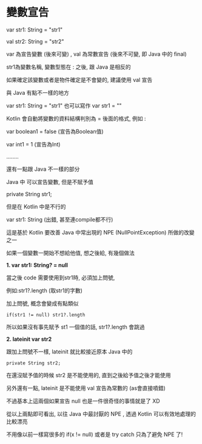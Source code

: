 

變數宣告
=======

var str1: String = "str1"

val str2: String = "str2"

var 為宣告變數 (後來可變) , val 為常數宣告 (後來不可變, 即 Java 中的 final)

str1為變數名稱, 變數型態在 : 之後, 跟 Java 是相反的

如果確定該變數或者是物件確定是不會變的, 建議使用 val 宣告

與 Java 有點不一樣的地方

var str1: String = "str1" 也可以寫作 var str1 = ""

Kotlin 會自動將變數的資料結構判別為 = 後面的格式, 例如 :

var boolean1 = false (宣告為Boolean值)

var int1 = 1 (宣告為Int)

........

還有一點跟 Java 不一樣的部分

Java 中 可以宣告變數, 但是不賦予值

private String str1;

但是在 Kotlin 中是不行的

var str1: String     (出錯, 甚至連compile都不行)

這是基於 Kotlin 要改善 Java 中常出現的 NPE (NullPointException) 所做的改變之一

如果一個變數一開始不想給他值, 想之後給, 有幾個做法

**1. var str1: String? = null**

當之後 code 需要使用到str1時, 必須加上問號, 

例如:str1?.length (取str1的字數)

加上問號, 概念會變成有點類似 
```
if(str1 != null) str1?.length
```
所以如果沒有事先賦予 st1 一個值的話, str1?.length 會跳過

**2. lateinit var str2**

跟加上問號不一樣, lateinit 就比較接近原本 Java 中的 
```
private String str2;
```
在還沒賦予值的時候 str2 是不能使用的, 直到之後給予值之後才能使用

另外還有一點, lateinit 是不能使用 val 宣告為常數的 (as會直接噴錯)

不過基本上這兩個如果宣告 null 也是一件很奇怪的事情就是了 XD

從以上兩點即可看出, 以往 Java 中最討厭的 NPE , 透過 Kotlin 可以有效地處理的比較漂亮

不用像以前一樣寫很多的 if(x != null) 或者是 try catch 只為了避免 NPE 了!


